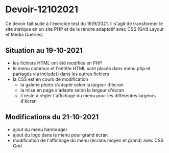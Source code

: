 # Devoir-12102021

Ce devoir fait suite à l'exercice test du 16/9/2021.
Il s'agit de transformer le site statique en un site PHP et de le rendre adaptatif avec CSS (Grid Layout et Media Queries)

## Situation au 19-10-2021

- les fichiers HTML ont été modifiés en PHP
- le menu commun et l'entête HTML sont placés dans menu.php et partagés via include() dans les autres fichiers
- la CSS est en cours de modification
  - la galerie photo s'adapte selon la largeur d'écran
  - la mise en page s'adapte selon la largeur d'écran
  - il reste à régler l'affichage du menu pour les différentes largeurs d'écran

## Modifications du 21-10-2021

- ajout du menu hamburger
- ajout du logo dans le menu pour grand écran
- modification de l'affichage du menu (écrans moyen et grand) avec CSS Grid
